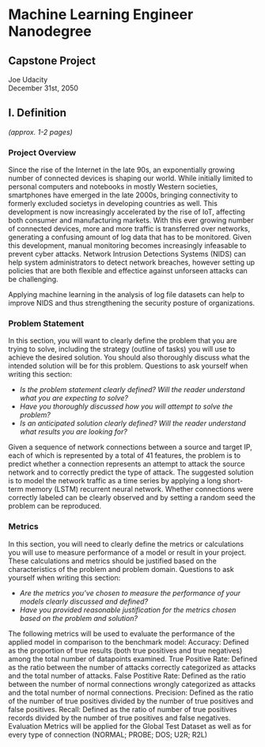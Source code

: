 # Machine Learning Engineer Nanodegree
## Capstone Project
Joe Udacity  
December 31st, 2050

## I. Definition
_(approx. 1-2 pages)_

### Project Overview


Since the rise of the Internet in the late 90s, an exponentially growing number of connected devices is shaping our world. While initially limited to personal computers and notebooks in mostly Western societies, smartphones have emerged in the late 2000s, bringing connectivity to formerly excluded societys in developing countries as well. This development is now increasingly accelerated by the rise of IoT, affecting both consumer and manufacturing markets.
With this ever growing number of connected devices,  more and more traffic is transferred over networks, generating a confusing amount of log data that has to be monitored. Given this development, manual monitoring becomes increasingly infeasable to prevent cyber attacks. Network Intrusion Detections Systems (NIDS) can help system administrators to detect network breaches, however setting up policies that are both flexible and effectice against unforseen attacks can be challenging.


Applying machine learning in the analysis of log file datasets can help to improve NIDS and thus strengthening the security posture of organizations.





### Problem Statement
In this section, you will want to clearly define the problem that you are trying to solve, including the strategy (outline of tasks) you will use to achieve the desired solution. You should also thoroughly discuss what the intended solution will be for this problem. Questions to ask yourself when writing this section:
- _Is the problem statement clearly defined? Will the reader understand what you are expecting to solve?_
- _Have you thoroughly discussed how you will attempt to solve the problem?_
- _Is an anticipated solution clearly defined? Will the reader understand what results you are looking for?_



Given a sequence of network connections between a source and target IP, each of which is represented by a total of 41 features, the problem is to predict whether a connection represents an attempt to attack the source network and to correctly predict the type of attack. The suggested solution is to model the network traffic as a time series by applying a long short-term memory (LSTM) recurrent neural network. Whether connections were correctly labeled can be clearly observed and by setting a random seed the problem can be reproduced.









### Metrics
In this section, you will need to clearly define the metrics or calculations you will use to measure performance of a model or result in your project. These calculations and metrics should be justified based on the characteristics of the problem and problem domain. Questions to ask yourself when writing this section:
- _Are the metrics you’ve chosen to measure the performance of your models clearly discussed and defined?_
- _Have you provided reasonable justification for the metrics chosen based on the problem and solution?_




The following metrics will be used to evaluate the performance of the applied model in comparison to the benchmark model:
Accuracy: Defined as the proportion of true results (both true positives and true negatives) among the total number of datapoints examined.
True Positive Rate: Defined as the ratio between the number of attacks correctly categorized as attacks and the total number of attacks.
False Postitive Rate: Defined as the ratio between the number of normal connections wrongly categorized as attacks and the total number of normal connections.
Precision: Defined as the ratio of the number of true positives divided by the number of true positives and false positives.
Recall: Defined as the ratio of number of true positives records divided by the number of true positives and false negatives.
Evaluation Metrics will be applied for the Global Test Dataset as well as for every type of connection (NORMAL; PROBE; DOS; U2R; R2L)